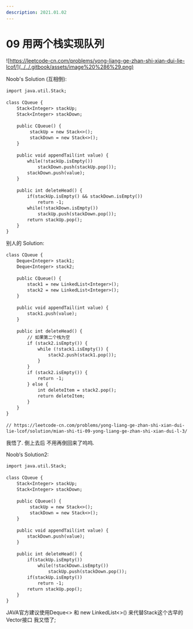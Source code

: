 ```yaml
---
description: 2021.01.02
---
```


# 09 用两个栈实现队列

![https://leetcode-cn.com/problems/yong-liang-ge-zhan-shi-xian-dui-lie-lcof/](../../.gitbook/assets/image%20%286%29.png)

Noob's Solution \(互相倒\):

```text
import java.util.Stack;

class CQueue {
    Stack<Integer> stackUp;
    Stack<Integer> stackDown;

    public CQueue() {
         stackUp = new Stack<>();
         stackDown = new Stack<>();
    }

    public void appendTail(int value) {
        while(!stackUp.isEmpty())
            stackDown.push(stackUp.pop());
        stackDown.push(value);
    }

    public int deleteHead() {
        if(stackUp.isEmpty() && stackDown.isEmpty())
            return -1;
        while(!stackDown.isEmpty())
            stackUp.push(stackDown.pop());
        return stackUp.pop();
    }
}
```

别人的 Solution:

```text
class CQueue {
    Deque<Integer> stack1;
    Deque<Integer> stack2;
    
    public CQueue() {
        stack1 = new LinkedList<Integer>();
        stack2 = new LinkedList<Integer>();
    }
    
    public void appendTail(int value) {
        stack1.push(value);
    }
    
    public int deleteHead() {
        // 如果第二个栈为空
        if (stack2.isEmpty()) {
            while (!stack1.isEmpty()) {
                stack2.push(stack1.pop());
            }
        } 
        if (stack2.isEmpty()) {
            return -1;
        } else {
            int deleteItem = stack2.pop();
            return deleteItem;
        }
    }
}

// https://leetcode-cn.com/problems/yong-liang-ge-zhan-shi-xian-dui-lie-lcof/solution/mian-shi-ti-09-yong-liang-ge-zhan-shi-xian-dui-l-3/

```

我悟了. 倒上去后 不用再倒回来了呜呜.

Noob‘s Solution2:

```text
import java.util.Stack;

class CQueue {
    Stack<Integer> stackUp;
    Stack<Integer> stackDown;

    public CQueue() {
         stackUp = new Stack<>();
         stackDown = new Stack<>();
    }

    public void appendTail(int value) {
        stackDown.push(value);
    }

    public int deleteHead() {
        if(stackUp.isEmpty())
            while(!stackDown.isEmpty())
                stackUp.push(stackDown.pop());
        if(stackUp.isEmpty())
            return -1;
        return stackUp.pop();
    }
}
```

JAVA官方建议使用Deque&lt;&gt; 和 new LinkedList&lt;&gt;\(\) 来代替Stack这个古早的Vector接口 我又悟了;

